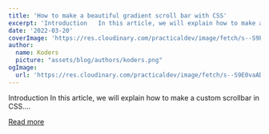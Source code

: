 ```yaml
---
title: 'How to make a beautiful gradient scroll bar with CSS'
excerpt: 'Introduction   In this article, we will explain how to make a custom scrollbar in CSS....'
date: '2022-03-20'
coverImage: 'https://res.cloudinary.com/practicaldev/image/fetch/s--S9E0vaAD--/c_imagga_scale,f_auto,fl_progressive,h_420,q_auto,w_1000/https://dev-to-uploads.s3.amazonaws.com/uploads/articles/8k18zp4jqadx7rsul70i.png'
author:
  name: Koders
  picture: "assets/blog/authors/koders.png"
ogImage:
  url: 'https://res.cloudinary.com/practicaldev/image/fetch/s--S9E0vaAD--/c_imagga_scale,f_auto,fl_progressive,h_420,q_auto,w_1000/https://dev-to-uploads.s3.amazonaws.com/uploads/articles/8k18zp4jqadx7rsul70i.png'
---
```


Introduction   In this article, we will explain how to make a custom scrollbar in CSS....

[Read more](https://dev.to/codewithsnowbit/how-to-make-a-beautiful-gradient-scroll-bar-with-css-1fh2)
